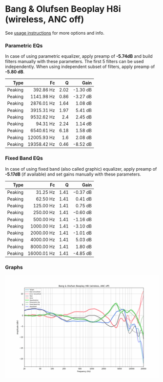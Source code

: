 # Bang & Olufsen Beoplay H8i (wireless, ANC off)
See [usage instructions](https://github.com/jaakkopasanen/AutoEq#usage) for more options and info.

### Parametric EQs
In case of using parametric equalizer, apply preamp of **-5.74dB** and build filters manually
with these parameters. The first 5 filters can be used independently.
When using independent subset of filters, apply preamp of **-5.80 dB**.

| Type    | Fc          |    Q | Gain     |
|--------:|------------:|-----:|---------:|
| Peaking | 392.86 Hz   | 2.02 | -1.30 dB |
| Peaking | 1141.98 Hz  | 0.86 | -3.27 dB |
| Peaking | 2876.01 Hz  | 1.64 | 1.08 dB  |
| Peaking | 3915.31 Hz  | 1.97 | 5.41 dB  |
| Peaking | 9532.62 Hz  | 2.4  | 2.45 dB  |
| Peaking | 94.31 Hz    | 2.24 | 1.14 dB  |
| Peaking | 6540.61 Hz  | 6.18 | 1.58 dB  |
| Peaking | 12005.93 Hz | 1.6  | 2.08 dB  |
| Peaking | 19358.42 Hz | 0.46 | -8.52 dB |

### Fixed Band EQs
In case of using fixed band (also called graphic) equalizer, apply preamp of **-5.17dB**
(if available) and set gains manually with these parameters.

| Type    | Fc          |    Q | Gain     |
|--------:|------------:|-----:|---------:|
| Peaking | 31.25 Hz    | 1.41 | -0.37 dB |
| Peaking | 62.50 Hz    | 1.41 | 0.41 dB  |
| Peaking | 125.00 Hz   | 1.41 | 0.75 dB  |
| Peaking | 250.00 Hz   | 1.41 | -0.60 dB |
| Peaking | 500.00 Hz   | 1.41 | -1.16 dB |
| Peaking | 1000.00 Hz  | 1.41 | -3.10 dB |
| Peaking | 2000.00 Hz  | 1.41 | -1.01 dB |
| Peaking | 4000.00 Hz  | 1.41 | 5.03 dB  |
| Peaking | 8000.00 Hz  | 1.41 | 1.80 dB  |
| Peaking | 16000.01 Hz | 1.41 | -4.85 dB |

### Graphs
![](./Bang%20&%20Olufsen%20Beoplay%20H8i%20(wireless,%20ANC%20off).png)